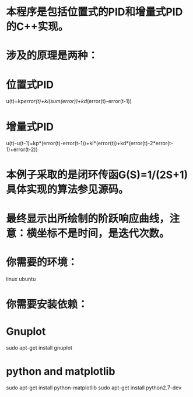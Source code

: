 # 本程序是包括位置式的PID和增量式PID的C++实现。
# 涉及的原理是两种：
# 位置式PID
u(t)=kp*error(t)+ki(sum(error))+kd*(error(t)-error(t-1))
# 增量式PID
u(t)-u(t-1)=kp*(error(t)-error(t-1))+ki*(error(t))+kd*(error(t)-2*error(t-1)+error(t-2))
# 本例子采取的是闭环传函G(S)=1/(2S+1)  具体实现的算法参见源码。
# 最终显示出所绘制的阶跃响应曲线，注意：横坐标不是时间，是迭代次数。
# 你需要的环境：
 linux ubuntu
# 你需要安装依赖：
# Gnuplot
sudo apt-get install gnuplot
# python and matplotlib
sudo apt-get install python-matplotlib
sudo apt-get install python2.7-dev
